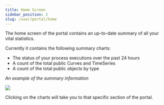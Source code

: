 ```yaml
---
title: Home Screen
sidebar_position: 2
slug: /user/portal/home
---
```

The home screen of the portal contains an up-to-date summary of all your vital statistics.

Currently it contains the following summary charts:
* The status of your process executions over the past 24 hours
* A count of the total public Curves and TimeSeries
* A count of the total public objects by type

*An example of the summary information*

![](/img/portal/home_screen.png)
 
Clicking on the charts will take you to that specific section of the portal.